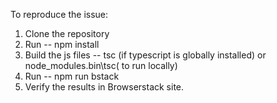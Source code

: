 To reproduce the issue:

1. Clone the repository
2. Run -- npm install
3. Build the js files -- tsc (if typescript is globally installed) or node_modules\.bin\tsc( to run locally)
4. Run -- npm run bstack
5. Verify the results in Browserstack site.